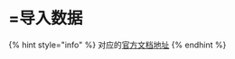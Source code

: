 # =导入数据

{% hint style="info" %}
对应的[官方文档地址](https://bitwarden.com/help/import-secrets-data/)
{% endhint %}
